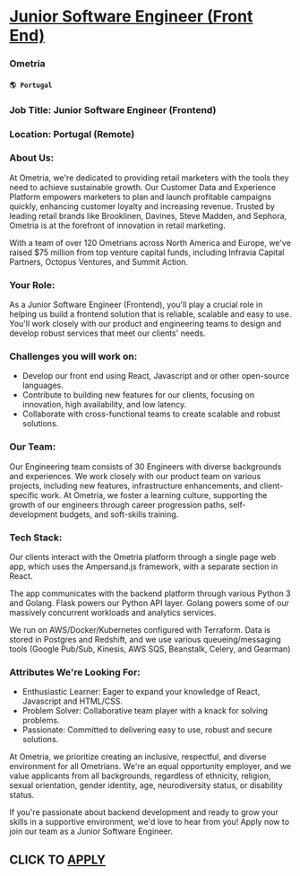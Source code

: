 # [Junior Software Engineer (Front End)](https://www.remotewlb.com/apply/junior-software-engineer-front-end-83357)  
### Ometria  
#### `🌎 Portugal`  

### Job Title: Junior Software Engineer (Frontend)

### Location: Portugal (Remote)

### About Us:

At Ometria, we're dedicated to providing retail marketers with the tools they need to achieve sustainable growth. Our Customer Data and Experience Platform empowers marketers to plan and launch profitable campaigns quickly, enhancing customer loyalty and increasing revenue. Trusted by leading retail brands like Brooklinen, Davines, Steve Madden, and Sephora, Ometria is at the forefront of innovation in retail marketing.

With a team of over 120 Ometrians across North America and Europe, we've raised $75 million from top venture capital funds, including Infravia Capital Partners, Octopus Ventures, and Summit Action.

### Your Role:

As a Junior Software Engineer (Frontend), you'll play a crucial role in helping us build a frontend solution that is reliable, scalable and easy to use. You'll work closely with our product and engineering teams to design and develop robust services that meet our clients' needs.

### Challenges you will work on:

  * Develop our front end using React, Javascript and or other open-source languages.
  * Contribute to building new features for our clients, focusing on innovation, high availability, and low latency.
  * Collaborate with cross-functional teams to create scalable and robust solutions.

### Our Team:

Our Engineering team consists of 30 Engineers with diverse backgrounds and experiences. We work closely with our product team on various projects, including new features, infrastructure enhancements, and client-specific work. At Ometria, we foster a learning culture, supporting the growth of our engineers through career progression paths, self-development budgets, and soft-skills training.

### Tech Stack:

Our clients interact with the Ometria platform through a single page web app, which uses the Ampersand.js framework, with a separate section in React.  
  
The app communicates with the backend platform through various Python 3 and Golang. Flask powers our Python API layer. Golang powers some of our massively concurrent workloads and analytics services.

We run on AWS/Docker/Kubernetes configured with Terraform. Data is stored in Postgres and Redshift, and we use various queueing/messaging tools (Google Pub/Sub, Kinesis, AWS SQS, Beanstalk, Celery, and Gearman)

### Attributes We're Looking For:

  * Enthusiastic Learner: Eager to expand your knowledge of React, Javascript and HTML/CSS.
  * Problem Solver: Collaborative team player with a knack for solving problems.
  * Passionate: Committed to delivering easy to use, robust and secure solutions.

At Ometria, we prioritize creating an inclusive, respectful, and diverse environment for all Ometrians. We're an equal opportunity employer, and we value applicants from all backgrounds, regardless of ethnicity, religion, sexual orientation, gender identity, age, neurodiversity status, or disability status.

If you're passionate about backend development and ready to grow your skills in a supportive environment, we'd love to hear from you! Apply now to join our team as a Junior Software Engineer.

  
## CLICK TO [APPLY](https://www.remotewlb.com/apply/junior-software-engineer-front-end-83357)

